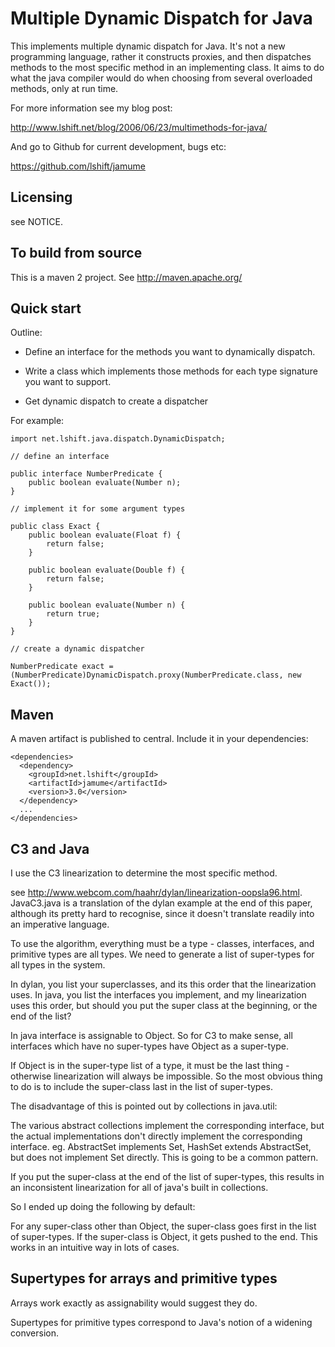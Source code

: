 Multiple Dynamic Dispatch for Java
==================================

This implements multiple dynamic dispatch for Java. It's not a new
programming language, rather it constructs proxies, and then dispatches
methods to the most specific method in an implementing class. It aims
to do what the java compiler would do when choosing from several
overloaded methods, only at run time.

For more information see my blog post:

http://www.lshift.net/blog/2006/06/23/multimethods-for-java/

And go to Github for current development, bugs etc:

https://github.com/lshift/jamume

Licensing
---------

see NOTICE.

To build from source
--------------------

This is a maven 2 project. See http://maven.apache.org/

Quick start
-----------

Outline:

 - Define an interface for the methods you want to dynamically
 dispatch.

 - Write a class which implements those methods for each type
 signature you want to support.

 - Get dynamic dispatch to create a dispatcher

For example:

    import net.lshift.java.dispatch.DynamicDispatch;

    // define an interface

    public interface NumberPredicate {
        public boolean evaluate(Number n);
    }

    // implement it for some argument types

    public class Exact {
        public boolean evaluate(Float f) {
            return false;
        }

        public boolean evaluate(Double f) {
            return false;
        }

        public boolean evaluate(Number n) {
            return true;
        }
    }

    // create a dynamic dispatcher

    NumberPredicate exact = (NumberPredicate)DynamicDispatch.proxy(NumberPredicate.class, new Exact());

Maven
-----

A maven artifact is published to central. Include it in your dependencies:

    <dependencies>
      <dependency>
        <groupId>net.lshift</groupId>
        <artifactId>jamume</artifactId>
        <version>3.0</version>
      </dependency>
      ...
    </dependencies>


C3 and Java
-----------

I use the C3 linearization to determine the most specific method.

see
http://www.webcom.com/haahr/dylan/linearization-oopsla96.html. JavaC3.java
is a translation of the dylan example at the end of this paper,
although its pretty hard to recognise, since it doesn't translate
readily into an imperative language.

To use the algorithm, everything must be a type - classes, interfaces,
and primitive types are all types. We need to generate a list of
super-types for all types in the system.

In dylan, you list your superclasses, and its this order that the
linearization uses. In java, you list the interfaces you implement,
and my linearization uses this order, but should you put the super
class at the beginning, or the end of the list?

In java interface is assignable to Object. So for C3 to make sense,
all interfaces which have no super-types have Object as a super-type.

If Object is in the super-type list of a type, it must be the last
thing - otherwise linearization will always be impossible. So the most
obvious thing to do is to include the super-class last in the list of
super-types.

The disadvantage of this is pointed out by collections in java.util:

The various abstract collections implement the corresponding
interface, but the actual implementations don't directly implement the
corresponding interface. eg. AbstractSet implements Set, HashSet
extends AbstractSet, but does not implement Set directly. This is
going to be a common pattern.

If you put the super-class at the end of the list of super-types, this
results in an inconsistent linearization for all of java's built in
collections.

So I ended up doing the following by default:

For any super-class other than Object, the super-class goes first in
the list of super-types. If the super-class is Object, it gets pushed
to the end. This works in an intuitive way in lots of cases.

Supertypes for arrays and primitive types
-----------------------------------------

Arrays work exactly as assignability would suggest they do.

Supertypes for primitive types correspond to Java's notion of a widening conversion.
